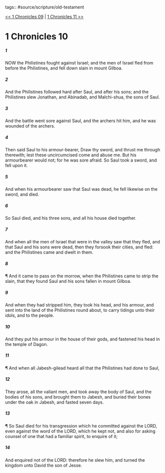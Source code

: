 tags:: #source/scripture/old-testament

[<< 1 Chronicles 09](/old-testament/13_1_Chronicles/1_Chronicles_09.md) | [1 Chronicles 11 >>](/old-testament/13_1_Chronicles/1_Chronicles_11.md)

# 1 Chronicles 10

##### 1

NOW the Philistines fought against Israel; and the men of Israel fled from before the Philistines, and fell down slain in mount Gilboa.

##### 2

And the Philistines followed hard after Saul, and after his sons; and the Philistines slew Jonathan, and Abinadab, and Malchi-shua, the sons of Saul.

##### 3

And the battle went sore against Saul, and the archers hit him, and he was wounded of the archers.

##### 4

Then said Saul to his armour-bearer, Draw thy sword, and thrust me through therewith; lest these uncircumcised come and abuse me. But his armourbearer would not; for he was sore afraid. So Saul took a sword, and fell upon it.

##### 5

And when his armourbearer saw that Saul was dead, he fell likewise on the sword, and died.

##### 6

So Saul died, and his three sons, and all his house died together.

##### 7

And when all the men of Israel that were in the valley saw that they fled, and that Saul and his sons were dead, then they forsook their cities, and fled: and the Philistines came and dwelt in them.

##### 8

¶ And it came to pass on the morrow, when the Philistines came to strip the slain, that they found Saul and his sons fallen in mount Gilboa.

##### 9

And when they had stripped him, they took his head, and his armour, and sent into the land of the Philistines round about, to carry tidings unto their idols, and to the people.

##### 10

And they put his armour in the house of their gods, and fastened his head in the temple of Dagon.

##### 11

¶ And when all Jabesh-gilead heard all that the Philistines had done to Saul,

##### 12

They arose, all the valiant men, and took away the body of Saul, and the bodies of his sons, and brought them to Jabesh, and buried their bones under the oak in Jabesh, and fasted seven days.

##### 13

¶ So Saul died for his transgression which he committed against the LORD, even against the word of the LORD, which he kept not, and also for asking counsel of one that had a familiar spirit, to enquire of it;

##### 14

And enquired not of the LORD: therefore he slew him, and turned the kingdom unto David the son of Jesse.
